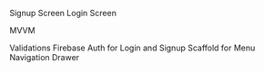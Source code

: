 Signup Screen
Login Screen

MVVM

Validations
Firebase Auth for Login and Signup
Scaffold for Menu
Navigation Drawer
